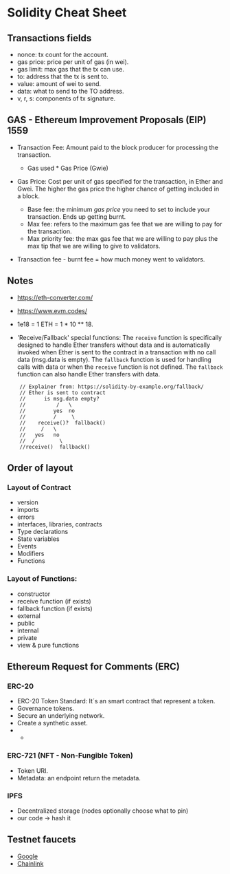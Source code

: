 # Solidity Cheat Sheet

## Transactions fields
* nonce: tx count for the account.
* gas price: price per unit of gas (in wei).
* gas limit: max gas that the tx can use.
* to: address that the tx is sent to.
* value: amount of wei to send.
* data: what to send to the TO address.
* v, r, s: components of tx signature.

## GAS - Ethereum Improvement Proposals (EIP) 1559

* Transaction Fee: Amount paid to the block producer for processing the transaction.
  - Gas used * Gas Price (Gwie)

* Gas Price: Cost per unit of gas specified for the transaction, in Ether and Gwei. The higher the gas price the higher chance of getting included in a block.
  - Base fee: the minimum *gas price* you need to set to include your transaction. Ends up getting burnt.
  - Max fee: refers to the maximum gas fee that we are willing to pay for the transaction.
  - Max priority fee: the max gas fee that we are willing to pay plus the max tip that we are willing to give to validators.
* Transaction fee - burnt fee = how much money went to validators.

## Notes
* https://eth-converter.com/
* https://www.evm.codes/
* 1e18 = 1 ETH = 1 * 10 ** 18.

* 'Receive/Fallback' special functions: The `receive` function is specifically designed to handle Ether transfers without data and is automatically invoked when Ether is sent to the contract in a transaction with no call data (msg.data is empty). The `fallback` function is used for handling calls with data or when the `receive` function is not defined. The `fallback` function can also handle Ether transfers with data. 
```
    // Explainer from: https://solidity-by-example.org/fallback/
    // Ether is sent to contract
    //      is msg.data empty?
    //          /   \ 
    //         yes  no
    //         /     \
    //    receive()?  fallback() 
    //     /   \ 
    //   yes   no
    //  /        \
    //receive()  fallback()
```
## Order of layout

### Layout of Contract
- version
- imports
- errors
- interfaces, libraries, contracts
- Type declarations
- State variables
- Events
- Modifiers
- Functions

### Layout of Functions:
- constructor
- receive function (if exists)
- fallback function (if exists)
- external
- public
- internal
- private
- view & pure functions

## Ethereum Request for Comments (ERC)

### ERC-20

* ERC-20 Token Standard: It´s an smart contract that represent a token.
* Governance tokens.
* Secure an underlying network.
* Create a synthetic asset.
* +

### ERC-721 (NFT - Non-Fungible Token)

* Token URI.
* Metadata: an endpoint return the metadata.

### IPFS

* Decentralized storage (nodes optionally choose what to pin)
* our code -> hash it

## Testnet faucets

* [Google](https://cloud.google.com/application/web3/faucet/ethereum/sepolia)
* [Chainlink](https://faucets.chain.link/)

